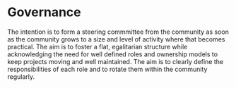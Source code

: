 # Governance

The intention is to form a steering commmittee from the community as soon as the community grows to a size and level of activity where that becomes practical.
The aim is to foster a flat, egalitarian structure while acknowledging the need for well defined roles and ownership models to keep projects moving and well maintained.
The aim is to clearly define the responsibilities of each role and to rotate them within the community regularly.
